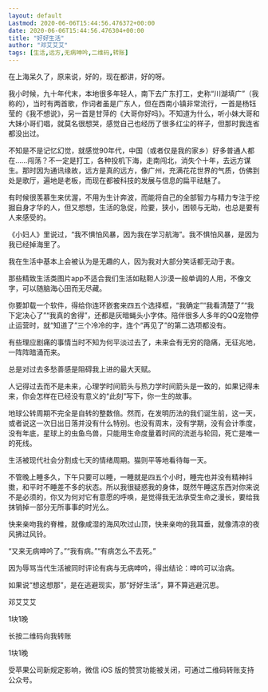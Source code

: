 ```yaml
---
layout: default
Lastmod: 2020-06-06T15:44:56.476372+00:00
date: 2020-06-06T15:44:56.476304+00:00
title: "好好生活"
author: "邓艾艾艾"
tags: [生活,远方,无病呻吟,二维码,转账]
---
```


在上海呆久了，原来说，好的，现在都讲，好的呀。  

  

我小时候，九十年代末，本地很多年轻人，南下去广东打工，史称“川湖填广”（我称的），当时有两首歌，作词者虽是广东人，但在西南小镇非常流行，一首是杨钰莹的《我不想说》，另一首是甘萍的《大哥你好吗》。不知道为什么，听小妹大哥和大妹小哥们唱，就莫名很想哭，感觉自己也经历了很多红尘的样子，但那时我连省都没出过。

  

不知是不是记忆幻觉，就感觉90年代，中国（或者仅是我的家乡）好多普通人都在……闯荡？不一定是打工，各种投机下海，走南闯北，消失个十年，去远方谋生。那时因为通讯缘故，远方是真的远方，像广州，充满花花世界的气质，仿佛到处是歌厅，遍地是老板，而现在都被科技的发展与信息的扁平祛魅了。

  

有时候很羡慕生来优渥，不用为生计奔波，而能将自己的全部智力与精力专注于挖掘自身才华的人，但又想想，生活的急促，险要，狭小，困顿与无助，也总是要有人来感受的。

  

《小妇人》里说过，“我不惧怕风暴，因为我在学习航海”。我不惧怕风暴，是因为我已经掉海里了。

  

我在生活中基本上会被认为是无趣的人，因为我对大部分笑话都无动于衷。

  

那些精致生活类图片app不适合我们生活如鞑靼人沙漠一般单调的人用，不像文字，可以随脑海心田而无尽藏。

  

你要卸载一个软件，得给你连环嵌套来四五个选择框，“我确定”“我看清楚了”“我下定决心了”“我真的舍得”，还都是灰暗蝇头小字体。陪伴很多人多年的QQ宠物停止运营时，就“知道了”三个冷冷的字，连个“再见了”的第二选项都没有。

  

有些理应剧痛的事情当时不知为何平淡过去了，未来会有无穷的隐痛，无征兆地，一阵阵暗涌而来。

  

总是对过去多愁善感是阻碍我上进的最大天赋。

  

人记得过去而不是未来，心理学时间箭头与热力学时间箭头是一致的，如果记得未来，你会怎样在已经没有意义的“此刻”写下，你一生的故事。

  

地球公转周期不完全是自转的整数倍。然而，在发明历法的我们诞生前，这一天，或者说这一次日出日落并没有什么特别。也没有周末，没有学期，没有会计季度，没有年底，星球上的虫鱼鸟兽，只能用生命度量着时间的流逝与轮回，死亡是唯一的死线。

  

生活被现代社会分割成七天的情绪周期。猫则平等地看待每一天。

  

不管晚上睡多久，下午只要可以睡，一睡就是四五个小时，睡完也并没有精神抖擞，和平时不睡差不多的状态。所以我很疑惑我的身体，既然午睡这东西对你来说不是必须的，你又为何对它有意愿的呼唤，是觉得我无法承受生命之漫长，要给我抹销掉一部分无所事事的时光么。

  

快来亲吻我的脊椎，就像咸湿的海风吹过山顶，快来亲吻的我耳垂，就像清凉的夜风拂过风铃。

  

“又来无病呻吟了。”“我有病。”“有病怎么不去死。”

  

因为辱骂当代生活被同时评论有病与无病呻吟，得出结论：呻吟可以治病。

  

如果说“想这想那”，是在逃避现实，那“好好生活”，算不算逃避沉思。

邓艾艾艾

1块1晚

长按二维码向我转账

1块1晚

受苹果公司新规定影响，微信 iOS 版的赞赏功能被关闭，可通过二维码转账支持公众号。

